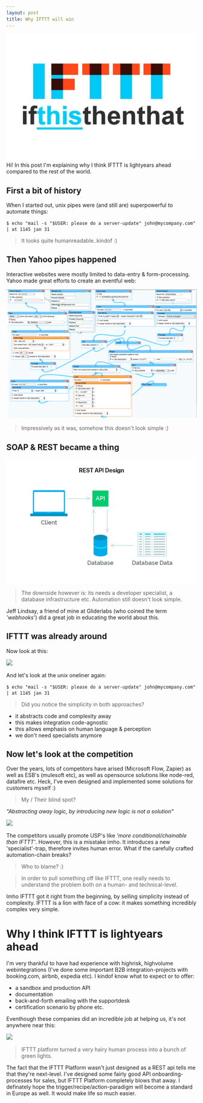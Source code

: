 ```yaml
---
layout: post
title: Why IFTTT will win 
---
```


<img src="/public/img/ifttt.jpg"/>

<div class="message">
  Hi! In this post I'm explaining why I think IFTTT is lightyears ahead compared to the rest of the world.
</div>

## First a bit of history 

When I started out, unix pipes were (and still are) superpowerful to automate things:

    $ echo "mail -s "$USER: please do a server-update" john@mycompany.com" | at 1145 jan 31

> It looks quite humanreadable..kindof :)

## Then Yahoo pipes happened 

Interactive websites were mostly limited to data-entry & form-processing.
Yahoo made great efforts to create an eventful web:

<img src="/public/img/yahoopipes.jpg"/>

> Impressively as it was, somehow this doesn't look simple :)

## SOAP & REST became a thing

<img src="/public/img/rest.png"/>

> The downside however is: its needs a developer specialist, a database infrastructure etc. Automation still doesn't look simple.

Jeff Lindsay, a friend of mine at Gliderlabs (who coined the term *'webhooks'*) did a great job in educating the world about this.

## IFTTT was already around 

Now look at this:

<img src="/public/ifttt-if-this-then-that.jpg"/>

And let's look at the unix oneliner again:

    $ echo "mail -s "$USER: please do a server-update" john@mycompany.com" | at 1145 jan 31

> Did you notice the simplicity in both approaches?

* it abstracts code and complexity away 
* this makes integration code-agnostic
* this allows emphasis on human language & perception
* we don't need specialists anymore

## Now let's look at the competition

Over the years, lots of competitors have arised (Microsoft Flow, Zapier) as well as ESB's (mulesoft etc), as well as 
opensource solutions like node-red, datafire etc.
Heck, I've even designed and implemented some solutions for customers myself :)

> My / Their blind spot?

*"Abstracting away logic, by introducing new logic is not a solution"*

<img src="https://www.explainxkcd.com/wiki/images/d/d6/manuals.png" />

The competitors usually promote USP's like *'more conditional/chainable than IFTTT'*.
However, this is a misstake imho.
It introduces a new 'specialist'-trap, therefore invites human error.
What if the carefully crafted automation-chain breaks?

> Who to blame? :) 

> In order to pull something off like IFTTT, one really needs to understand the problem both on a human- and technical-level.

Imho IFTTT got it right from the beginning, by selling simplicity instead of complexity.
IFTTT is a lion with face of a cow: it makes something incredibly complex very simple.

# Why I think IFTTT is lightyears ahead

I'm very thankful to have had experience with highrisk, highvolume webintegrations (I've done some important B2B integration-projects with booking.com, airbnb, expedia etc).
I kindof know what to expect or to offer:

* a sandbox and production API
* documentation
* back-and-forth emailing with the supportdesk
* certification scenario by phone etc.

Eventhough these companies did an incredible job at helping us, it's not anywhere near this:

<img src="/public/ifttt-onboarding.png"/>

> IFTTT platform turned a very hairy human process into a bunch of green lights. 

The fact that the IFTTT Platform wasn't just designed as a REST api tells me that they're next-level.
I've designed some fairly good API onboarding-processes for sales, but IFTTT Platform completely blows that away.
I definately hope the trigger/recipe/action-paradigm will become a standard in Europe as well.
It would make life so much easier.
